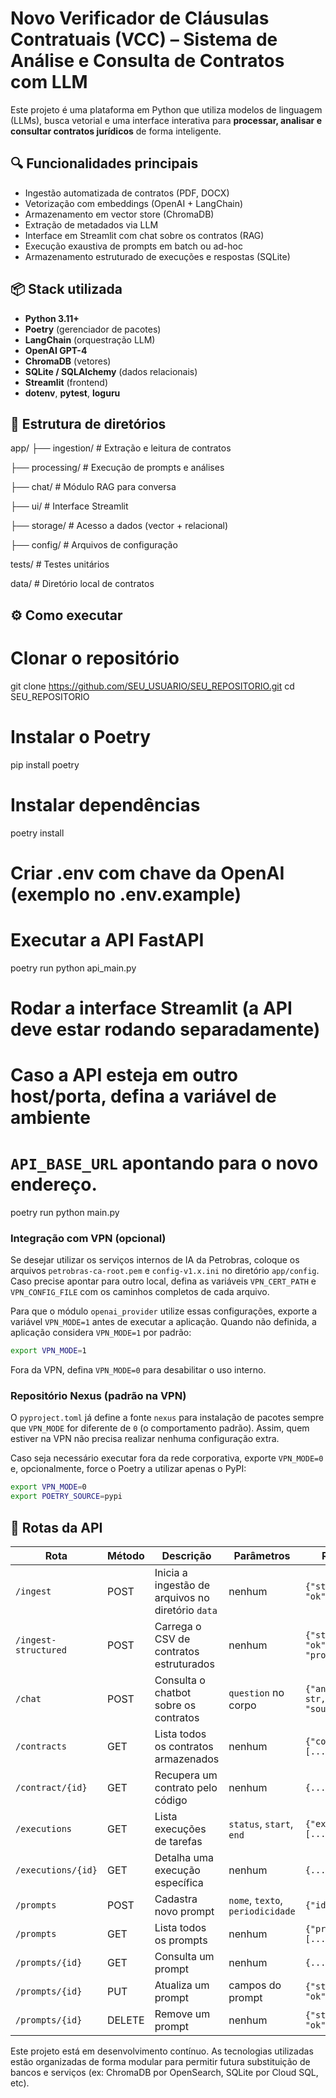# Novo Verificador de Cláusulas Contratuais (VCC) – Sistema de Análise e Consulta de Contratos com LLM

Este projeto é uma plataforma em Python que utiliza modelos de linguagem (LLMs), busca vetorial e uma interface interativa para **processar, analisar e consultar contratos jurídicos** de forma inteligente.

## 🔍 Funcionalidades principais

- Ingestão automatizada de contratos (PDF, DOCX)
- Vetorização com embeddings (OpenAI + LangChain)
- Armazenamento em vector store (ChromaDB)
- Extração de metadados via LLM
- Interface em Streamlit com chat sobre os contratos (RAG)
- Execução exaustiva de prompts em batch ou ad-hoc
- Armazenamento estruturado de execuções e respostas (SQLite)

## 📦 Stack utilizada

- **Python 3.11+**
- **Poetry** (gerenciador de pacotes)
- **LangChain** (orquestração LLM)
- **OpenAI GPT-4**
- **ChromaDB** (vetores)
- **SQLite / SQLAlchemy** (dados relacionais)
- **Streamlit** (frontend)
- **dotenv**, **pytest**, **loguru**

## 🧱 Estrutura de diretórios
app/
├── ingestion/ # Extração e leitura de contratos

├── processing/ # Execução de prompts e análises

├── chat/ # Módulo RAG para conversa

├── ui/ # Interface Streamlit

├── storage/ # Acesso a dados (vector + relacional)

├── config/ # Arquivos de configuração

tests/ # Testes unitários

data/ # Diretório local de contratos

## ⚙️ Como executar

# Clonar o repositório
git clone https://github.com/SEU_USUARIO/SEU_REPOSITORIO.git
cd SEU_REPOSITORIO

# Instalar o Poetry
pip install poetry

# Instalar dependências
poetry install

# Criar .env com chave da OpenAI (exemplo no .env.example)

# Executar a API FastAPI
poetry run python api_main.py

# Rodar a interface Streamlit (a API deve estar rodando separadamente)
# Caso a API esteja em outro host/porta, defina a variável de ambiente
# `API_BASE_URL` apontando para o novo endereço.
poetry run python main.py

### Integração com VPN (opcional)

Se desejar utilizar os serviços internos de IA da Petrobras, coloque os arquivos
`petrobras-ca-root.pem` e `config-v1.x.ini` no diretório `app/config`. Caso
precise apontar para outro local, defina as variáveis `VPN_CERT_PATH` e
`VPN_CONFIG_FILE` com os caminhos completos de cada arquivo.

Para que o módulo `openai_provider` utilize essas configurações, exporte a
variável `VPN_MODE=1` antes de executar a aplicação. Quando não definida, a
aplicação considera `VPN_MODE=1` por padrão:

```bash
export VPN_MODE=1
```

Fora da VPN, defina `VPN_MODE=0` para desabilitar o uso interno.

### Repositório Nexus (padrão na VPN)

O `pyproject.toml` já define a fonte `nexus` para instalação de pacotes sempre que
`VPN_MODE` for diferente de `0` (o comportamento padrão). Assim, quem estiver na VPN
não precisa realizar nenhuma configuração extra.

Caso seja necessário executar fora da rede corporativa, exporte `VPN_MODE=0` e,
opcionalmente, force o Poetry a utilizar apenas o PyPI:

```bash
export VPN_MODE=0
export POETRY_SOURCE=pypi
```

## 📑 Rotas da API

| Rota | Método | Descrição | Parâmetros | Retorno |
|------|--------|-----------|------------|---------|
| `/ingest` | POST | Inicia a ingestão de arquivos no diretório `data` | nenhum | `{"status": "ok"}` |
| `/ingest-structured` | POST | Carrega o CSV de contratos estruturados | nenhum | `{"status": "ok", "progress": n}` |
| `/chat` | POST | Consulta o chatbot sobre os contratos | `question` no corpo | `{"answer": str, "sources": []}` |
| `/contracts` | GET | Lista todos os contratos armazenados | nenhum | `{"contracts": [...]}` |
| `/contract/{id}` | GET | Recupera um contrato pelo código | nenhum | `{...}` |
| `/executions` | GET | Lista execuções de tarefas | `status`, `start`, `end` | `{"executions": [...]}` |
| `/executions/{id}` | GET | Detalha uma execução específica | nenhum | `{...}` |
| `/prompts` | POST | Cadastra novo prompt | `nome`, `texto`, `periodicidade` | `{"id": n}` |
| `/prompts` | GET | Lista todos os prompts | nenhum | `{"prompts": [...]}` |
| `/prompts/{id}` | GET | Consulta um prompt | nenhum | `{...}` |
| `/prompts/{id}` | PUT | Atualiza um prompt | campos do prompt | `{"status": "ok"}` |
| `/prompts/{id}` | DELETE | Remove um prompt | nenhum | `{"status": "ok"}` |

Este projeto está em desenvolvimento contínuo. As tecnologias utilizadas estão organizadas de forma modular para permitir futura substituição de bancos e serviços (ex: ChromaDB por OpenSearch, SQLite por Cloud SQL, etc).
